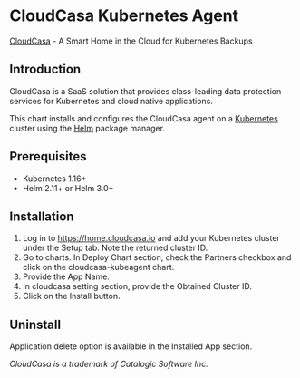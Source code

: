 # CloudCasa Kubernetes Agent

[CloudCasa](https://cloudcasa.io) - A Smart Home in the Cloud for Kubernetes Backups

## Introduction

CloudCasa is a SaaS solution that provides class-leading data protection services for Kubernetes and cloud native applications.

This chart installs and configures the CloudCasa agent on a [Kubernetes](http://kubernetes.io) cluster using the [Helm](https://helm.sh) package manager.

## Prerequisites

- Kubernetes 1.16+
- Helm 2.11+ or Helm 3.0+

## Installation

1. Log in to https://home.cloudcasa.io and add your Kubernetes cluster under the Setup tab. Note the returned cluster ID.
2. Go to charts. In Deploy Chart section, check the Partners checkbox and click on the cloudcasa-kubeagent chart.
3. Provide the App Name.
4. In cloudcasa setting section, provide the Obtained Cluster ID.
5. Click on the Install button.

## Uninstall
Application delete option is available in the Installed App section.

*CloudCasa is a trademark of Catalogic Software Inc.*
